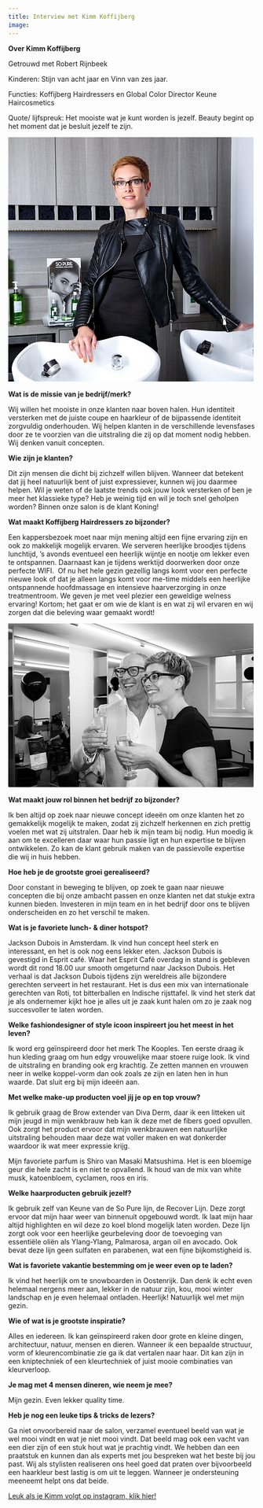 ```yaml
---
title: Interview met Kimm Koffijberg
image: 
---
```



**Over Kimm Koffijberg**

Getrouwd met Robert Rijnbeek

Kinderen: Stijn van acht jaar en Vinn van zes jaar.

Functies: Koffijberg Hairdressers en Global Color Director Keune Haircosmetics

Quote/ lijfspreuk: Het mooiste wat je kunt worden is jezelf. Beauty begint op het moment dat je besluit jezelf te zijn.

![](/uploads/versions/portretten-keune-14-mei-evert-doorn-fotografie-05-mini---x----500-497x---.jpg)

**Wat is de missie van je bedrijf/merk?**

Wij willen het mooiste in onze klanten naar boven halen. Hun identiteit versterken met de juiste coupe en haarkleur of de bijpassende identiteit zorgvuldig onderhouden. Wij helpen klanten in de verschillende levensfases door ze te voorzien van die uitstraling die zij op dat moment nodig hebben. Wij denken vanuit concepten.

**Wie zijn je klanten?**

Dit zijn mensen die dicht bij zichzelf willen blijven. Wanneer dat betekent dat jij heel natuurlijk bent of juist expressiever, kunnen wij jou daarmee helpen. Wil je weten of de laatste trends ook jouw look versterken of ben je meer het klassieke type? Heb je weinig tijd en wil je toch snel geholpen worden? Binnen onze salon is de klant Koning!

**Wat maakt Koffijberg Hairdressers zo bijzonder?**

Een kappersbezoek moet naar mijn mening altijd een fijne ervaring zijn en ook zo makkelijk mogelijk ervaren. We serveren heerlijke broodjes tijdens lunchtijd, ’s avonds eventueel een heerlijk wijntje en nootje om lekker even te ontspannen. Daarnaast kan je tijdens werktijd doorwerken door onze perfecte WIFI. &nbsp;Of nu het hele gezin gezellig langs komt voor een perfecte nieuwe look of dat je alleen langs komt voor me-time middels een heerlijke ontspannende hoofdmassage en intensieve haarverzorging in onze treatmentroom. We geven je met veel plezier een geweldige welness ervaring! Kortom; het gaat er om wie de klant is en wat zij wil ervaren en wij zorgen dat die beleving waar gemaakt wordt!

![](/uploads/versions/kimm-richard-koffijberg-kapper-amsterdam---x----500-333x---.jpg)

**Wat maakt jouw rol binnen het bedrijf zo bijzonder?**

Ik ben altijd op zoek naar nieuwe concept idee&euml;n om onze klanten het zo gemakkelijk mogelijk te maken, zodat zij zichzelf herkennen en zich prettig voelen met wat zij uitstralen. Daar heb ik mijn team bij nodig. Hun moedig ik aan om te excelleren daar waar hun passie ligt en hun expertise te blijven ontwikkelen. Zo kan de klant gebruik maken van de passievolle expertise die wij in huis hebben.

**Hoe heb je de grootste groei gerealiseerd?**

Door constant in beweging te blijven, op zoek te gaan naar nieuwe concepten die bij onze ambacht passen en onze klanten net dat stukje extra kunnen bieden. Investeren in mijn team en in het bedrijf door ons te blijven onderscheiden en zo het verschil te maken.

**Wat is je favoriete lunch- & diner hotspot?**

Jackson Dubois in Amsterdam. Ik vind hun concept heel sterk en interessant, en het is ook nog eens lekker eten. Jackson Dubois is gevestigd in Esprit caf&eacute;. Waar het Esprit Caf&eacute; overdag in stand is gebleven wordt dit rond 18.00 uur smooth omgeturnd naar Jackson Dubois. Het verhaal is dat Jackson Dubois tijdens zijn wereldreis alle bijzondere gerechten serveert in het restaurant. Het is dus een mix van internationale gerechten van Roti, tot bitterballen en Indische rijsttafel. Ik vind het sterk dat je als ondernemer kijkt hoe je alles uit je zaak kunt halen om zo je zaak nog succesvoller te laten worden.&nbsp;&nbsp;

**Welke fashiondesigner of style icoon inspireert jou het meest in het leven?**

Ik word erg ge&iuml;nspireerd door het merk The Kooples. Ten eerste draag ik hun kleding graag om hun edgy vrouwelijke maar stoere ruige look. Ik vind de uitstraling en branding ook erg krachtig. Ze zetten mannen en vrouwen neer in welke koppel-vorm dan ook zoals ze zijn en laten hen in hun waarde. Dat sluit erg bij mijn idee&euml;n aan.

**Met welke make-up producten voel jij je op en top vrouw?**

Ik gebruik graag de Brow extender van Diva Derm, daar ik een litteken uit mijn jeugd in mijn wenkbrauw heb kan ik deze met de fibers goed opvullen. Ook zorgt het product ervoor dat mijn wenkbrauwen een natuurlijke uitstraling behouden maar deze wat voller maken en wat donkerder waardoor ik wat meer expressie krijg.

Mijn favoriete parfum is Shiro van Masaki Matsushima. Het is een bloemige geur die hele zacht is en niet te opvallend. Ik houd van de mix van white musk, katoenbloem, cyclamen, roos en iris.

**Welke haarproducten gebruik jezelf?**

Ik gebruik zelf van Keune van de So Pure lijn, de Recover Lijn. Deze zorgt ervoor dat mijn haar weer van binnenuit opgebouwd wordt. Ik laat mijn haar altijd highlighten en wil deze zo koel blond mogelijk laten worden. Deze lijn zorgt ook voor een heerlijke geurbeleving door de toevoeging van essenti&euml;le oli&euml;n als Ylang-Ylang, Palmarosa, argan oil en avocado. Ook bevat deze lijn geen sulfaten en parabenen, wat een fijne bijkomstigheid is.

**Wat is favoriete vakantie bestemming om je weer even op te laden?**

Ik vind het heerlijk om te snowboarden in Oostenrijk. Dan denk ik echt even helemaal nergens meer aan, lekker in de natuur zijn, kou, mooi winter landschap en je even helemaal ontladen. Heerlijk! Natuurlijk wel met mijn gezin.

**Wie of wat is je grootste inspiratie?**

Alles en iedereen. Ik kan ge&iuml;nspireerd raken door grote en kleine dingen, architectuur, natuur, mensen en dieren. Wanneer ik een bepaalde structuur, vorm of kleurencombinatie zie ga ik dat vertalen naar haar. Dit kan zijn in een kniptechniek of een kleurtechniek of juist mooie combinaties van kleurverloop.

**Je mag met 4 mensen dineren, wie neem je mee?**

Mijn gezin. Even lekker quality time.

**Heb je nog een leuke tips & tricks de lezers?**

Ga niet onvoorbereid naar de salon, verzamel eventueel beeld van wat je wel mooi vindt en wat je niet mooi vindt. Dat beeld mag ook een vacht van een dier zijn of een stuk hout wat je prachtig vindt. We hebben dan een praatstuk en kunnen dan als experts met jou bespreken wat het beste bij jou past. Wij als stylisten realiseren ons heel goed dat praten over bijvoorbeeld een haarkleur best lastig is om uit te leggen. Wanneer je ondersteuning meeneemt helpt ons dat beide.

[Leuk als je Kimm volgt op instagram, klik hier!](https://www.instagram.com/kimmkoffijberg/)&nbsp;
